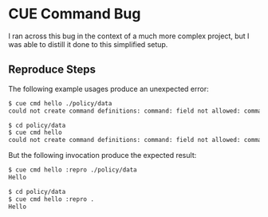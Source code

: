 # CUE Command Bug

I ran across this bug in the context of a much more complex project, but I was able to distill it done to this simplified setup.

## Reproduce Steps

The following example usages produce an unexpected error:

```bash
$ cue cmd hello ./policy/data
could not create command definitions: command: field not allowed: command
```

```bash
$ cd policy/data
$ cue cmd hello
could not create command definitions: command: field not allowed: command
```

But the following invocation produce the expected result:

```bash
$ cue cmd hello :repro ./policy/data
Hello
```

```bash
$ cd policy/data
$ cue cmd hello :repro .
Hello
```
